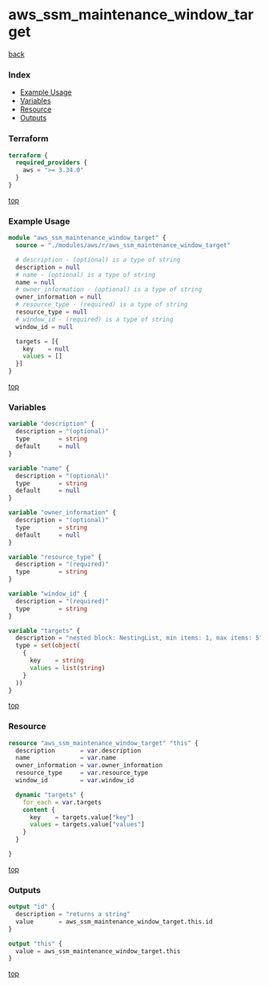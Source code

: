 # aws_ssm_maintenance_window_target

[back](../aws.md)

### Index

- [Example Usage](#example-usage)
- [Variables](#variables)
- [Resource](#resource)
- [Outputs](#outputs)

### Terraform

```terraform
terraform {
  required_providers {
    aws = ">= 3.34.0"
  }
}
```

[top](#index)

### Example Usage

```terraform
module "aws_ssm_maintenance_window_target" {
  source = "./modules/aws/r/aws_ssm_maintenance_window_target"

  # description - (optional) is a type of string
  description = null
  # name - (optional) is a type of string
  name = null
  # owner_information - (optional) is a type of string
  owner_information = null
  # resource_type - (required) is a type of string
  resource_type = null
  # window_id - (required) is a type of string
  window_id = null

  targets = [{
    key    = null
    values = []
  }]
}
```

[top](#index)

### Variables

```terraform
variable "description" {
  description = "(optional)"
  type        = string
  default     = null
}

variable "name" {
  description = "(optional)"
  type        = string
  default     = null
}

variable "owner_information" {
  description = "(optional)"
  type        = string
  default     = null
}

variable "resource_type" {
  description = "(required)"
  type        = string
}

variable "window_id" {
  description = "(required)"
  type        = string
}

variable "targets" {
  description = "nested block: NestingList, min items: 1, max items: 5"
  type = set(object(
    {
      key    = string
      values = list(string)
    }
  ))
}
```

[top](#index)

### Resource

```terraform
resource "aws_ssm_maintenance_window_target" "this" {
  description       = var.description
  name              = var.name
  owner_information = var.owner_information
  resource_type     = var.resource_type
  window_id         = var.window_id

  dynamic "targets" {
    for_each = var.targets
    content {
      key    = targets.value["key"]
      values = targets.value["values"]
    }
  }

}
```

[top](#index)

### Outputs

```terraform
output "id" {
  description = "returns a string"
  value       = aws_ssm_maintenance_window_target.this.id
}

output "this" {
  value = aws_ssm_maintenance_window_target.this
}
```

[top](#index)